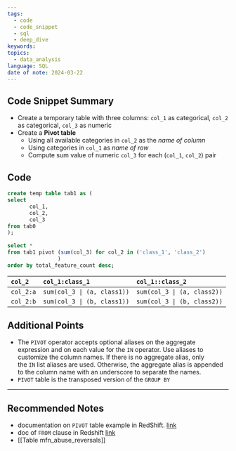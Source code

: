 ```yaml
---
tags:
  - code
  - code_snippet
  - sql
  - deep_dive
keywords: 
topics:
  - data_analysis
language: SQL
date of note: 2024-03-22
---
```


## Code Snippet Summary

- Create a temporary table with three columns: `col_1` as categorical, `col_2` as categorical, `col_3` as numeric
- Create a **Pivot table** 
	- Using all available categories in `col_2` as the *name of column*
	- Using categories in `col_1` as *name of row*
	- Compute sum value of numeric `col_3` for each (`col_1`, `col_2`) pair


## Code

```sql
create temp table tab1 as (  
select  
       col_1,
       col_2,
       col_3 
from tab0 
);  
  
select *  
from tab1 pivot (sum(col_3) for col_2 in ('class_1', 'class_2')
				)
order by total_feature_count desc;
```

| `col_2`   | `col_1:class_1`             | `col_1::class_2`            |
| :-------- | :-------------------------- | :-------------------------- |
| `col_2:a` | `sum(col_3 \| (a, class1))` | `sum(col_3 \| (a, class2))` |
| `col_2:b` | `sum(col_3 \| (b, class1))` | `sum(col_3 \| (b, class2))` |


## Additional Points

- The `PIVOT` operator accepts optional aliases on the aggregate expression and on each value for the `IN` operator. Use aliases to customize the column names. If there is no aggregate alias, only the `IN` list aliases are used. Otherwise, the aggregate alias is appended to the column name with an underscore to separate the names.
- `PIVOT` table is the transposed version of the `GROUP BY`



-----------
##  Recommended Notes

- documentation on `PIVOT` table example in RedShift. [link](https://docs.aws.amazon.com/redshift/latest/dg/r_FROM_clause-pivot-unpivot-examples.html)
- doc of `FROM` clause in Redshift [link](https://docs.aws.amazon.com/redshift/latest/dg/r_FROM_clause30.html)
- [[Table mfn_abuse_reversals]]

